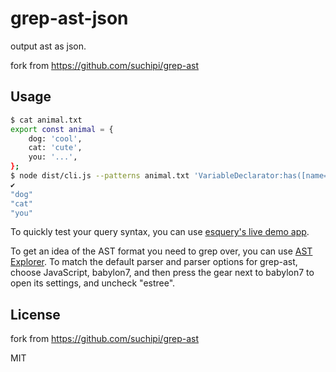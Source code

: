 # grep-ast-json

output ast as json.

fork from https://github.com/suchipi/grep-ast

## Usage

```sh
$ cat animal.txt
export const animal = {
    dog: 'cool',
    cat: 'cute',
    you: '...',
};
$ node dist/cli.js --patterns animal.txt 'VariableDeclarator:has([name="animal"]) > ObjectExpression[properties] > ObjectProperty[key] > Identifier[name]' 1| jq '.[].name'
✔
"dog"
"cat"
"you"
```

To quickly test your query syntax, you can use [esquery's live demo app](https://estools.github.io/esquery/).

To get an idea of the AST format you need to grep over, you can use [AST Explorer](https://astexplorer.net/). To match the default parser and parser options for grep-ast, choose JavaScript, babylon7, and then press the gear next to babylon7 to open its settings, and uncheck "estree".

## License

fork from https://github.com/suchipi/grep-ast

MIT
